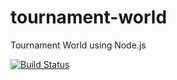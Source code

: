 # tournament-world
Tournament World using Node.js

[![Build Status](https://travis-ci.org/paul-k/tournament-world.svg?branch=master)](https://travis-ci.org/paul-k/tournament-world)
